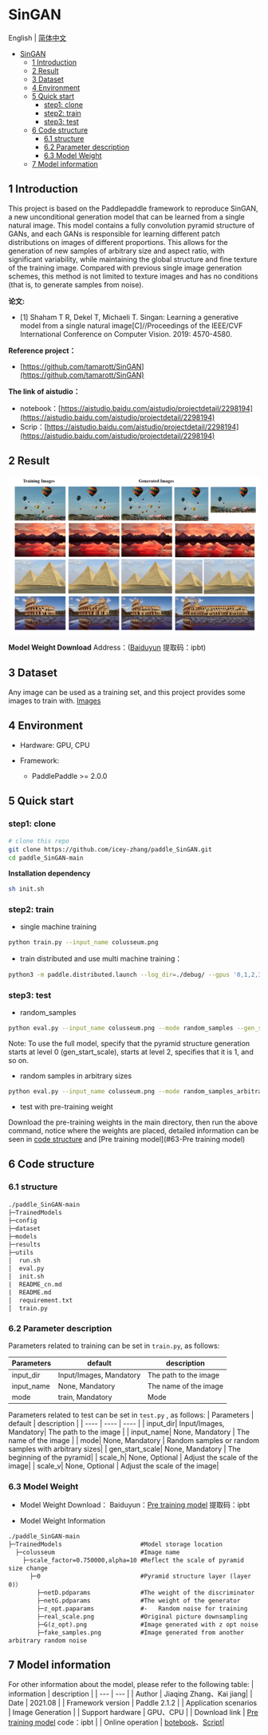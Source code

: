 # SinGAN

English | [简体中文](./README_cn.md)
   * [SinGAN](#SinGAN)
      * [1 Introduction](#1-Introduction)
      * [2 Result](#2-Result)
      * [3 Dataset](#3-Dataset)
      * [4 Environment](#4-Environment)
      * [5 Quick start](#5-Quickstart)
         * [step1: clone](#step1-clone)
         * [step2: train](#step2-train)
         * [step3: test](#step3-test)
      * [6 Code structure](#6-Codestructure)
         * [6.1 structure](#61-structure)
         * [6.2 Parameter description](#62-Parameter-description)
         * [6.3 Model Weight](#63-Model-Weight)
      * [7 Model information](#7-Model-information)


## 1 Introduction
This project is based on the Paddlepaddle framework to reproduce SinGAN, a new unconditional generation model that can be learned from a single natural image. This model contains a fully convolution pyramid structure of GANs, and each GANs is responsible for learning different patch distributions on images of different proportions. This allows for the generation of new samples of arbitrary size and aspect ratio, with significant variability, while maintaining the global structure and fine texture of the training image. Compared with previous single image generation schemes, this method is not limited to texture images and has no conditions (that is, to generate samples from noise).


**论文:**
- [1] Shaham T R, Dekel T, Michaeli T. Singan: Learning a generative model from a single natural image[C]//Proceedings of the IEEE/CVF International Conference on Computer Vision. 2019: 4570-4580.<br>

**Reference project：**
- [https://github.com/tamarott/SinGAN](https://github.com/tamarott/SinGAN)

**The link of aistudio：**
- notebook：[https://aistudio.baidu.com/aistudio/projectdetail/2298194](https://aistudio.baidu.com/aistudio/projectdetail/2298194)
- Scrip：[https://aistudio.baidu.com/aistudio/projectdetail/2298194](https://aistudio.baidu.com/aistudio/projectdetail/2298194)

## 2 Result

![Generated Results](https://github.com/icey-zhang/paddle_SinGAN/blob/main/Output/result-Paddle.png)

**Model Weight Download**
Address：([Baiduyun](https://pan.baidu.com/s/1MGA0GT1jkgAvd0REjN1aRg) 提取码：ipbt)

## 3 Dataset

Any image can be used as a training set, and this project provides some images to train with.
[Images](https://github.com/icey-zhang/paddle_SinGAN/tree/main/Input)

## 4 Environment

- Hardware: GPU, CPU

- Framework:
  - PaddlePaddle >= 2.0.0

## 5 Quick start

### step1: clone 

```bash
# clone this repo
git clone https://github.com/icey-zhang/paddle_SinGAN.git
cd paddle_SinGAN-main
```
**Installation dependency**
```bash
sh init.sh
```

### step2: train
-  single machine training
```bash
python train.py --input_name colusseum.png 
```

- train distributed and use multi machine training：
```bash
python3 -m paddle.distributed.launch --log_dir=./debug/ --gpus '0,1,2,3' train.py --input_name colusseum.png
```

### step3: test
- random_samples
```bash
python eval.py --input_name colusseum.png --mode random_samples --gen_start_scale 0
```
Note: To use the full model, specify that the pyramid structure generation starts at level 0 (gen_start_scale), starts at level 2, specifies that it is 1, and so on.

- random samples in arbitrary sizes
```bash
python eval.py --input_name colusseum.png --mode random_samples_arbitrary_sizes --scale_h 2 --scale_v 1
```
- test with pre-training weight

Download the pre-training weights in the main directory, then run the above command, notice where the weights are placed, detailed information can be seen in [code structure](#61-structure) and [Pre training model](#63-Pre training model)

## 6 Code structure

### 6.1 structure

```
./paddle_SinGAN-main
├─TrainedModels             
├─config                        
├─dataset                     
├─models                      
├─results                    
├─utils                         
│  run.sh                  
│  eval.py                    
│  init.sh                     
|  README_cn.md                 
|  README.md                  
│  requirement.txt               
│  train.py                      
```

### 6.2 Parameter description

Parameters related to training  can be set in `train.py`, as follows:

|  Parameters   | default  | description |
|  ----  |  ----  |  ----  |
| input_dir| Input/Images, Mandatory| The path to the image |
| input_name| None, Mandatory | The name of the image  |
| mode| train, Mandatory | Mode |

Parameters related to test  can be set in `test.py` , as follows:
|  Parameters   | default  | description |
|  ----  |  ----  |  ----  |
| input_dir| Input/Images, Mandatory| The path to the image |
| input_name| None, Mandatory | The name of the image |
| mode| None, Mandatory | Random samples or random samples with arbitrary sizes|
| gen_start_scale| None, Mandatory | The beginning of the pyramid|
| scale_h| None, Optional | Adjust the scale of the image|
| scale_v| None, Optional | Adjust the scale of the image|

### 6.3 Model Weight

- Model Weight Download：
Baiduyun：[Pre training model](https://pan.baidu.com/s/1MGA0GT1jkgAvd0REjN1aRg) 提取码：ipbt

- Model Weight Information
```
./paddle_SinGAN-main
├─TrainedModels                      #Model storage location
  ├─colusseum                        #Image name
    ├─scale_factor=0.750000,alpha=10 #Reflect the scale of pyramid size change
      ├─0                            #Pyramid structure layer (layer 0)）
        ├─netD.pdparams              #The weight of the discriminator
        ├─netG.pdparams              #The weight of the generator
        ├─z_opt.paparams             #-   Random noise for training
        ├─real_scale.png             #Original picture downsampling
        ├─G(z_opt).png               #Image generated with z opt noise
        ├─fake_samples.png           #Image generated from another arbitrary random noise
```

## 7 Model information

For other information about the model, please refer to the following table:
| information | description |
| --- | --- |
| Author | Jiaqing Zhang、Kai jiang|
| Date | 2021.08 |
| Framework version | Paddle 2.1.2 |
| Application scenarios | Image Generation |
| Support hardware | GPU、CPU |
| Download link | [Pre training model](https://pan.baidu.com/s/1MGA0GT1jkgAvd0REjN1aRg) code：ipbt  |
| Online operation | [botebook](https://aistudio.baidu.com/aistudio/projectdetail/2298194)、[Script](https://aistudio.baidu.com/aistudio/projectdetail/2298194)|
